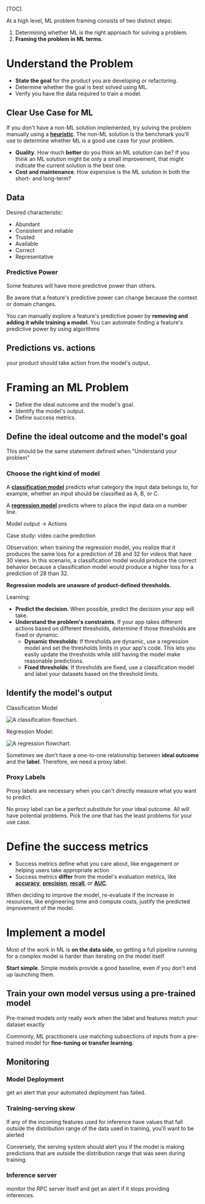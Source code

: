 [TOC]

At a high level, ML problem framing consists of two distinct steps:

1. Determining whether ML is the right approach for solving a problem.
2. **Framing the problem in ML terms.**



# Understand the Problem

- **State the goal** for the product you are developing or refactoring.
- Determine whether the goal is best solved using ML.
- Verify you have the data required to train a model.



## Clear Use Case for ML

If you don't have a non-ML solution implemented, try solving the problem manually using a [**heuristic**](https://developers.google.com/machine-learning/glossary#heuristic). The non-ML solution is the benchmark you'll use to determine whether ML is a good use case for your problem.

- **Quality**. How much **better** do you think an ML solution can be? If you think an ML solution might be only a small improvement, that might indicate the current solution is the best one.
- **Cost and maintenance**. How expensive is the ML solution in both the short- and long-term?



## Data

Desired characteristic:

- Abundant
- Consistent and reliable
- Trusted
- Available
- Correct
- Representative

### Predictive Power

Some features will have more predictive power than others. 

Be aware that a feature's predictive power can change because the context or domain changes.

You can manually explore a feature's predictive power by **removing and adding it while training a model**. You can automate finding a feature's predictive power by using algorithms



## Predictions vs. actions

your product should take action from the model's output.



# Framing an ML Problem

- Define the ideal outcome and the model's goal.
- Identify the model's output.
- Define success metrics.



## Define the ideal outcome and the model's goal

This should be the same statement defined when "Understand your problem"



### Choose the right kind of model

A [**classification model**](https://developers.google.com/machine-learning/glossary#classification-model) predicts what category the input data belongs to, for example, whether an input should be classified as A, B, or C.

A [**regression model**](https://developers.google.com/machine-learning/glossary#regression-model) predicts where to place the input data on a number line.

Model output -> Actions



Case study: video cache prediction

Observation: when training the regression model, you realize that it produces the same loss for a prediction of 28 and 32 for videos that have 30 views. In this scenario, a classification model would produce the correct behavior because a classification model would produce a higher loss for a prediction of 28 than 32.

**Regression models are unaware of product-defined thresholds.**



Learning:

* **Predict the decision**. When possible, predict the decision your app will take.
* **Understand the problem's constraints**. If your app takes different actions based on different thresholds, determine if those thresholds are fixed or dynamic.
  * **Dynamic thresholds**: If thresholds are dynamic, use a regression model and set the thresholds limits in your app's code. This lets you easily update the thresholds while still having the model make reasonable predictions.
  * **Fixed thresholds**: If thresholds are fixed, use a classification model and label your datasets based on the threshold limits.



## Identify the model's output

Classification Model

![A classification flowchart.](https://developers.google.com/static/machine-learning/problem-framing/images/classification-flowchart.png)

Regression Model:

![A regression flowchart.](https://developers.google.com/static/machine-learning/problem-framing/images/regression-flowchart.png)



Sometimes we don't have a one-to-one relationship between **ideal outcome** and the **label**. Therefore, we need a proxy label.



### Proxy Labels

Proxy labels are necessary when you can't directly measure what you want to predict.

No proxy label can be a perfect substitute for your ideal outcome. All will have potential problems. Pick the one that has the least problems for your use case.



# Define the success metrics

* Success metrics define what you care about, like engagement or helping users take appropriate action
* Success metrics **differ** from the model's evaluation metrics, like [**accuracy**](https://developers.google.com/machine-learning/glossary#accuracy), [**precision**](https://developers.google.com/machine-learning/glossary#precision), [**recall**](https://developers.google.com/machine-learning/glossary#recall), or [**AUC**](https://developers.google.com/machine-learning/glossary#auc-area-under-the-roc-curve).

When deciding to improve the model, re-evaluate if the increase in resources, like engineering time and compute costs, justify the predicted improvement of the model.



# Implement a model

Most of the work in ML is **on the data side**, so getting a full pipeline running for a complex model is harder than iterating on the model itself

**Start simple**. Simple models provide a good baseline, even if you don't end up launching them.



## Train your own model versus using a pre-trained model

Pre-trained models only really work when the label and features match your dataset exactly

Commonly, ML practitioners use matching subsections of inputs from a pre-trained model for **fine-tuning or transfer learning**.



## Monitoring

### Model Deployment

get an alert that your automated deployment has failed.

### Training-serving skew

If any of the incoming features used for inference have values that fall outside the distribution range of the data used in training, you'll want to be alerted

Conversely, the serving system should alert you if the model is making predictions that are outside the distribution range that was seen during training.

### Inference server

monitor the RPC server itself and get an alert if it stops providing inferences.